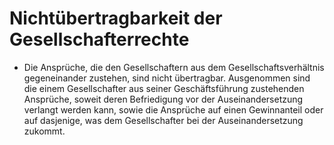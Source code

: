 # Nichtübertragbarkeit der Gesellschafterrechte

- Die Ansprüche, die den Gesellschaftern aus dem Gesellschaftsverhältnis gegeneinander zustehen, sind nicht übertragbar. Ausgenommen sind die einem Gesellschafter aus seiner Geschäftsführung zustehenden Ansprüche, soweit deren Befriedigung vor der Auseinandersetzung verlangt werden kann, sowie die Ansprüche auf einen Gewinnanteil oder auf dasjenige, was dem Gesellschafter bei der Auseinandersetzung zukommt.

